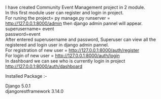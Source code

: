 I have created Community Event Management project in 2 module.                                                                                        
In this first module  user can register and login in project.                                                                                         
For runing the project= py manage.py runserver =  http://127.0.0.1:8000/admin then django admin pannel will appear.                                  
superusername= event                                                                                                                                 
password=event    
After entered superusername and password, Superuser can view all the registered and login user in django admin pannel.                                                                                                                                      
For registration of new user =  http://127.0.0.1:8000/auth/register                                                                                  
For login of new user =  http://127.0.0.1:8000/auth/login                                                                                                  
In dashboard we can see who is currently login in project http://127.0.0.1:8000/auth/dashboard                                                                         

                                                                                                                                                  
Installed Package :-

Django 5.0.1                                                                                                                                                
djangorestframework 3.14.0

